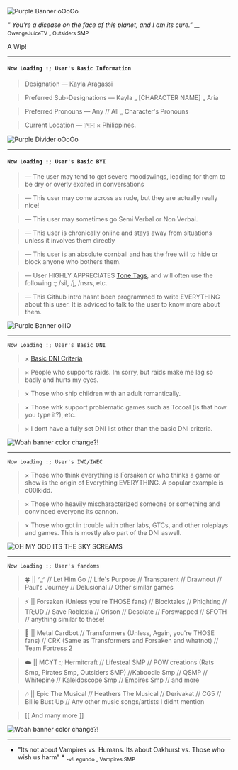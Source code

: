 <img src="https://encrypted-tbn0.gstatic.com/images?q=tbn:ANd9GcR1Bco67qIkIe5j9uXe7_ZdQsRlNNVylnsj_euhz8779Q&s=10" alt="Purple Banner oOoOo" />

*" You're a disease on the face of this planet, and I am its cure."* 
<sub> — OwengeJuiceTV „ Outsiders SMP </sub>

A Wip!
___

#### `Now Loading :; User's Basic Information`

> Designation — Kayla Aragassi

> Preferred Sub-Designations — Kayla „ [CHARACTER NAME] „ Aria

> Preferred Pronouns — Any // All „ Character's Pronouns

> Current Location — 🇵🇭 × Philippines.

<img src="https://encrypted-tbn0.gstatic.com/images?q=tbn:ANd9GcRfW_PsTqmqEAKjM-oE3m_Acrd42-9-_7haupwrUmP9Sw&s=10" alt="Purple Divider oOoOo" />

---

#### `Now Loading :; User's Basic BYI`

> — The user may tend to get severe moodswings, leading for them to be dry or overly excited in conversations

> — This user may come across as rude, but they are actually really nice!

> — This user may sometimes go Semi Verbal or Non Verbal.

> — This user is chronically online and stays away from situations unless it involves them directly 

> — This user is an absolute cornball and has the free will to hide or block anyone who bothers them.

> — User HIGHLY APPRECIATES [Tone Tags](https://tonetags.carrd.co/), and will often use the following :; /sil, /j, /nsrs, etc.

> — This Github intro hasnt been programmed to write EVERYTHING about this user. It is adviced to talk to the user to know more about them.

<img src="https://encrypted-tbn0.gstatic.com/images?q=tbn:ANd9GcTAUeIZ_3FDWMhxEG8QFj1HNraDpnMXwH0fwvQvWy1LTw&s=10" alt="Purple Banner oiIIO">

---

`Now Loading :; User's Basic DNI`

> × [Basic DNI Criteria](https://dni-criteria.carrd.co/)

> × People who supports raids. Im sorry, but raids make me lag so badly and hurts my eyes.

> × Those who ship children with an adult romantically.

> × Those whk support problematic games such as Tccoal (is that how you type it?), etc.

> × I dont have a fully set DNI list other than the basic DNI criteria.

<img src="https://encrypted-tbn0.gstatic.com/images?q=tbn:ANd9GcRJ1cDRF_8v6xr9D3s2HaI7elL6Q7wcxf81YZJckNfJWA&s=10" alt="Woah banner color change?!">

---

`Now Loading :; User's IWC/IWEC`

> × Those who think everything is Forsaken or who thinks a game or show is the origin of Everything EVERYTHING. A popular example is c00lkidd.

> × Those who heavily mischaracterized someone or something and convinced everyone its cannon.

> × Those who got in trouble with other labs, GTCs, and other roleplays and games. This is mostly also part of the DNI aswell.

<img src="https://encrypted-tbn0.gstatic.com/images?q=tbn:ANd9GcRhL-MDr7QqHkfhvCV43FB7bX-GTjM3HN9z1P8kPhdxgQ&s=10" alt="OH MY GOD ITS THE SKY SCREAMS">

---

`Now Loading :; User's fandoms`


> 🍀 || ^_^ // Let Him Go // Life's Purpose // Transparent // Drawnout // Paul's Journey // Delusional // Other similar games


> ⚡ || Forsaken (Unless you're THOSE fans) // Blocktales // Phighting // TR;UD // Save Robloxia // Orison // Desolate // Forswapped // SFOTH // anything similar to these!


> 🤖 || Metal Cardbot // Transformers (Unless, Again, you're THOSE fans) // CRK (Same as Transformers and Forsaken and whatnot) // Team Fortress 2 



> ☁️ || MCYT :; Hermitcraft // Lifesteal SMP // POW creations (Rats Smp, Pirates Smp, Outsiders SMP) //Kaboodle Smp // QSMP //  Whitepine // Kaleidoscope Smp // Empires Smp // and more


> 🎶 || Epic The Musical // Heathers The Musical // Derivakat // CG5 // Billie Bust Up // Any other music songs/artists I didnt mention

> [[ And many more ]]


<img src="https://encrypted-tbn0.gstatic.com/images?q=tbn:ANd9GcRJ1cDRF_8v6xr9D3s2HaI7elL6Q7wcxf81YZJckNfJWA&s=10" alt="Woah banner color change?!">

---

* "Its not about Vampires vs. Humans. Its about Oakhurst vs. Those who wish us harm" *
<sub> -v!Legundo „ Vampires SMP </sub>
